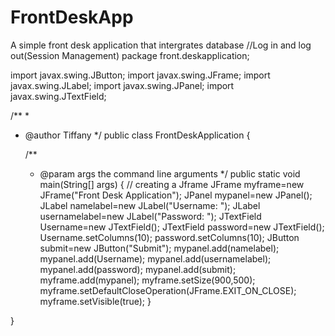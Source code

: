 # FrontDeskApp
A simple front desk application that intergrates database
//Log in and log out(Session Management)
package front.deskapplication;

import javax.swing.JButton;
import javax.swing.JFrame;
import javax.swing.JLabel;
import javax.swing.JPanel;
import javax.swing.JTextField;

/**
 *
 * @author Tiffany
 */
public class FrontDeskApplication {

    /**
     * @param args the command line arguments
     */
    public static void main(String[] args) {
        // creating a Jframe
        JFrame myframe=new JFrame("Front Desk Application");
        JPanel mypanel=new JPanel();
        JLabel namelabel=new JLabel("Username: ");
        JLabel usernamelabel=new JLabel("Password: ");
        JTextField Username=new JTextField();
        JTextField password=new JTextField();
        Username.setColumns(10);
        password.setColumns(10);
        JButton submit=new JButton("Submit");
        mypanel.add(namelabel);
        mypanel.add(Username);
        mypanel.add(usernamelabel);
        mypanel.add(password);
        mypanel.add(submit);
        myframe.add(mypanel);
        myframe.setSize(900,500);
        myframe.setDefaultCloseOperation(JFrame.EXIT_ON_CLOSE);
        myframe.setVisible(true);
    }
    
}
